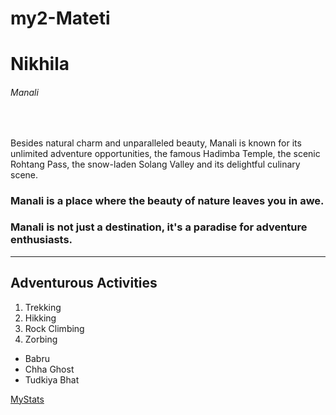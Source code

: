 # my2-Mateti

# Nikhila
###### Manali
<br>

Besides natural charm and unparalleled beauty, Manali is known for its unlimited adventure opportunities, the famous Hadimba Temple, the scenic Rohtang Pass, the snow-laden Solang Valley and its delightful culinary scene.

### **Manali is a place where the beauty of nature leaves you in awe.**<br>
### **Manali is not just a destination, it's a paradise for adventure enthusiasts.**

---

## Adventurous Activities
1. Trekking
1. Hikking
1. Rock Climbing 
3. Zorbing

* Babru
* Chha Ghost
* Tudkiya Bhat


[MyStats](MyStats.md)